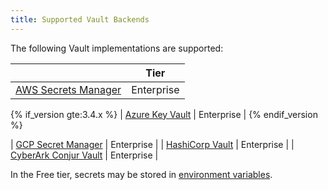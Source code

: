 ```yaml
---
title: Supported Vault Backends
---
```


The following Vault implementations are supported:

|                                                                                                               | Tier       |
|---------------------------------------------------------------------------------------------------------------|------------|
| [AWS Secrets Manager](/gateway/{{page.release}}/kong-enterprise/secrets-management/backends/aws-sm/)      | Enterprise |

{% if_version gte:3.4.x %}
| [Azure Key Vault](/gateway/{{page.release}}/kong-enterprise/secrets-management/backends/azure-key-vaults/) | Enterprise |
{% endif_version %}

| [GCP Secret Manager](/gateway/{{page.release}}/kong-enterprise/secrets-management/backends/gcp-sm/)      | Enterprise |
| [HashiCorp Vault](/gateway/{{page.release}}/kong-enterprise/secrets-management/backends/hashicorp-vault/) | Enterprise |
| [CyberArk Conjur Vault](/gateway/{{page.release}}/kong-enterprise/secrets-management/backends/cyberark-conjur-vault/) | Enterprise |


In the Free tier, secrets may be stored in [environment variables](/gateway/{{page.release}}/kong-enterprise/secrets-management/backends/env/).
